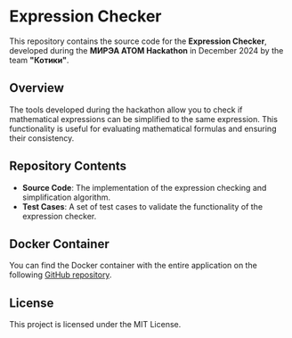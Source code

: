 # Expression Checker

This repository contains the source code for the **Expression Checker**, developed during the **МИРЭА АТОМ Hackathon** in December 2024 by the team **"Котики"**.

## Overview

The tools developed during the hackathon allow you to check if mathematical expressions can be simplified to the same expression. This functionality is useful for evaluating mathematical formulas and ensuring their consistency.

## Repository Contents

- **Source Code**: The implementation of the expression checking and simplification algorithm.
- **Test Cases**: A set of test cases to validate the functionality of the expression checker.

## Docker Container

You can find the Docker container with the entire application on the following [GitHub repository](https://github.com/r-4spberry/kotiki.2024.docker).

## License

This project is licensed under the MIT License.
